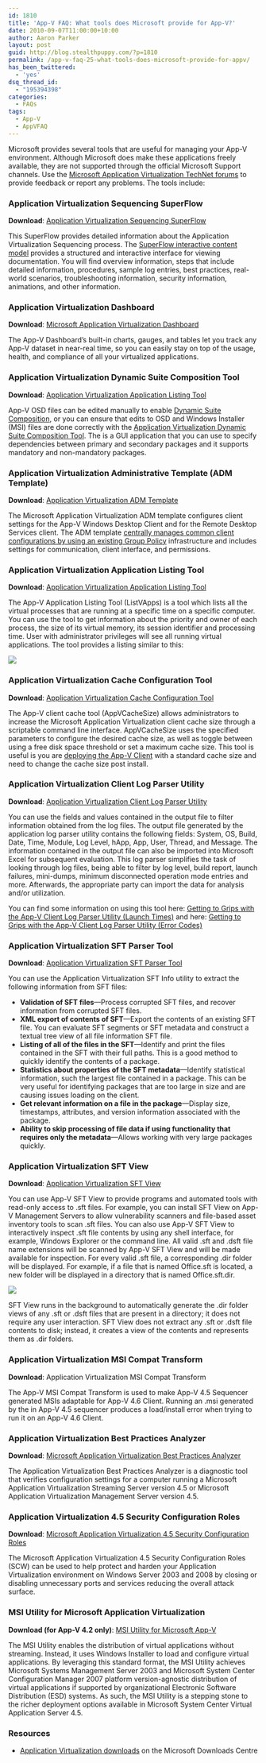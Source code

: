 ```yaml
---
id: 1810
title: 'App-V FAQ: What tools does Microsoft provide for App-V?'
date: 2010-09-07T11:00:00+10:00
author: Aaron Parker
layout: post
guid: http://blog.stealthpuppy.com/?p=1810
permalink: /app-v-faq-25-what-tools-does-microsoft-provide-for-appv/
has_been_twittered:
  - 'yes'
dsq_thread_id:
  - "195394398"
categories:
  - FAQs
tags:
  - App-V
  - AppVFAQ
---
```

<img style="margin: 0px 0px 5px 10px; display: inline;" src="https://stealthpuppy.com/media/2010/06/AppVFAQLogo.png" alt="" align="right" />Microsoft provides several tools that are useful for managing your App-V environment. Although Microsoft does make these applications freely available, they are not supported through the official Microsoft Support channels. Use the [Microsoft Application Virtualization TechNet forums](http://social.technet.microsoft.com/Forums/en-gb/category/appvirtualization) to provide feedback or report any problems. The tools include:

### Application Virtualization Sequencing SuperFlow

**Download**: [Application Virtualization Sequencing SuperFlow](http://www.microsoft.com/downloads/details.aspx?displaylang=en&FamilyID=8c4dfab6-7ef5-4188-a531-346cf9bfe7bf)

This SuperFlow provides detailed information about the Application Virtualization Sequencing process. The [SuperFlow interactive content model](http://www.microsoft.com/downloads/en/results.aspx?pocId=&freetext=superflow&DisplayLang=en) provides a structured and interactive interface for viewing documentation. You will find overview information, steps that include detailed information, procedures, sample log entries, best practices, real-world scenarios, troubleshooting information, security information, animations, and other information.

### Application Virtualization Dashboard

**Download**: [Microsoft Application Virtualization Dashboard](http://www.microsoft.com/downloads/details.aspx?displaylang=en&FamilyID=45a90ae8-6d09-4f9a-947b-a2d7fc80ba48)

The App-V Dashboard’s built-in charts, gauges, and tables let you track any App-V dataset in near-real time, so you can easily stay on top of the usage, health, and compliance of all your virtualized applications.

### Application Virtualization Dynamic Suite Composition Tool

**Download**: [Application Virtualization Application Listing Tool](http://www.microsoft.com/downloads/details.aspx?displaylang=en&FamilyID=daa898df-455f-438a-aa2a-421f05894098)

App-V OSD files can be edited manually to enable [Dynamic Suite Composition](http://technet.microsoft.com/en-us/library/cc843662.aspx), or you can ensure that edits to OSD and Windows Installer (MSI) files are done correctly with the [Application Virtualization Dynamic Suite Composition Tool](http://www.microsoft.com/downloads/details.aspx?displaylang=en&FamilyID=daa898df-455f-438a-aa2a-421f05894098). The is a GUI application that you can use to specify dependencies between primary and secondary packages and it supports mandatory and non-mandatory packages.

### Application Virtualization Administrative Template (ADM Template)

**Download**: [Application Virtualization ADM Template](http://www.microsoft.com/downloads/details.aspx?displaylang=en&FamilyID=67cdf9d2-7e8e-4d76-a552-fd82dbbff9bc)

The Microsoft Application Virtualization ADM template configures client settings for the App-V Windows Desktop Client and for the Remote Desktop Services client. The ADM template [centrally manages common client configurations by using an existing Group Policy](https://stealthpuppy.com/deployment/app-v-faq-14-can-i-configure-the-app-v-client-via-group-policy) infrastructure and includes settings for communication, client interface, and permissions.

### Application Virtualization Application Listing Tool

**Download**: [Application Virtualization Application Listing Tool](http://www.microsoft.com/downloads/details.aspx?displaylang=en&FamilyID=5da48313-cf6d-445d-af97-594f194ac759)

The App-V Application Listing Tool (ListVApps) is a tool which lists all the virtual processes that are running at a specific time on a specific computer. You can use the tool to get information about the priority and owner of each process, the size of its virtual memory, its session identifier and processing time. User with administrator privileges will see all running virtual applications. The tool provides a listing similar to this:

![](https://stealthpuppy.com/media/2010/02/ListApps.png) 

### Application Virtualization Cache Configuration Tool

**Download**: [Application Virtualization Cache Configuration Tool](http://www.microsoft.com/downloads/details.aspx?displaylang=en&FamilyID=5e7089fa-c6ab-4150-8562-3b5bc14cd881)

The App-V client cache tool (AppVCacheSize) allows administrators to increase the Microsoft Application Virtualization client cache size through a scriptable command line interface. AppVCacheSize uses the specified parameters to configure the desired cache size, as well as toggle between using a free disk space threshold or set a maximum cache size. This tool is useful is you are [deploying the App-V Client](https://stealthpuppy.com/deployment/app-v-faq-12-how-do-i-create-a-silent-installation-for-the-app-v-client) with a standard cache size and need to change the cache size post install.

### Application Virtualization Client Log Parser Utility

**Download**: [Application Virtualization Client Log Parser Utility](http://www.microsoft.com/downloads/details.aspx?displaylang=en&FamilyID=72876c60-3a87-4705-b722-f73eb56219bf)

You can use the fields and values contained in the output file to filter information obtained from the log files. The output file generated by the application log parser utility contains the following fields: System, OS, Build, Date, Time, Module, Log Level, hApp, App, User, Thread, and Message. The information contained in the output file can also be imported into Microsoft Excel for subsequent evaluation. This log parser simplifies the task of looking through log files, being able to filter by log level, build report, launch failures, mini-dumps, minimum disconnected operation mode entries and more. Afterwards, the appropriate party can import the data for analysis and/or utilization.

You can find some information on using this tool here: [Getting to Grips with the App-V Client Log Parser Utility (Launch Times)](http://blogs.technet.com/virtualworld/archive/2009/04/20/getting-to-grips-with-the-app-v-client-log-parser-utility-launch-times.aspx) and here: [Getting to Grips with the App-V Client Log Parser Utility (Error Codes)](http://blogs.technet.com/virtualworld/archive/2009/04/20/getting-to-grips-with-the-app-v-client-log-parser-utility-error-codes.aspx)

### Application Virtualization SFT Parser Tool

**Download**: [Application Virtualization SFT Parser Tool](http://www.microsoft.com/downloads/details.aspx?displaylang=en&FamilyID=e5a7db27-304b-4cd1-9c80-7ba5fdaea97f)

You can use the Application Virtualization SFT Info utility to extract the following information from SFT files:

  * **Validation of SFT files**—Process corrupted SFT files, and recover information from corrupted SFT files.
  * **XML export of contents of SFT**—Export the contents of an existing SFT file. You can evaluate SFT segments or SFT metadata and construct a textual tree view of all file information SFT file.
  * **Listing of all of the files in the SFT**—Identify and print the files contained in the SFT with their full paths. This is a good method to quickly identify the contents of a package.
  * **Statistics about properties of the SFT metadata**—Identify statistical information, such the largest file contained in a package. This can be very useful for identifying packages that are too large in size and are causing issues loading on the client.
  * **Get relevant information on a file in the package**—Display size, timestamps, attributes, and version information associated with the package.
  * **Ability to skip processing of file data if using functionality that requires only the metadata**—Allows working with very large packages quickly.

### Application Virtualization SFT View

**Download**: [Application Virtualization SFT View](http://www.microsoft.com/downloads/details.aspx?displaylang=en&FamilyID=26d8bfe3-02dd-4073-95f8-594bbb12933a)

You can use App-V SFT View to provide programs and automated tools with read-only access to .sft files. For example, you can install SFT View on App-V Management Servers to allow vulnerability scanners and file-based asset inventory tools to scan .sft files. You can also use App-V SFT View to interactively inspect .sft file contents by using any shell interface, for example, Windows Explorer or the command line. All valid .sft and .dsft file name extensions will be scanned by App-V SFT View and will be made available for inspection. For every valid .sft file, a corresponding .dir folder will be displayed. For example, if a file that is named Office.sft is located, a new folder will be displayed in a directory that is named Office.sft.dir.

![](https://stealthpuppy.com/media/2010/02/SFTDir_thumb.png) 

SFT View runs in the background to automatically generate the .dir folder views of any .sft or .dsft files that are present in a directory; it does not require any user interaction. SFT View does not extract any .sft or .dsft file contents to disk; instead, it creates a view of the contents and represents them as .dir folders.

### Application Virtualization MSI Compat Transform

**Download**: Application Virtualization MSI Compat Transform

The App-V MSI Compat Transform is used to make App-V 4.5 Sequencer generated MSIs adaptable for App-V 4.6 Client. Running an .msi generated by the in App-V 4.5 sequencer produces a load/install error when trying to run it on an App-V 4.6 Client.

### Application Virtualization Best Practices Analyzer

**Download**: [Microsoft Application Virtualization Best Practices Analyzer](http://www.microsoft.com/downloads/details.aspx?displaylang=en&FamilyID=1a091960-1c9f-4bfc-9247-284e83c07d02)

The Application Virtualization Best Practices Analyzer is a diagnostic tool that verifies configuration settings for a computer running a Microsoft Application Virtualization Streaming Server version 4.5 or Microsoft Application Virtualization Management Server version 4.5.

### Application Virtualization 4.5 Security Configuration Roles

**Download**: [Microsoft Application Virtualization 4.5 Security Configuration Roles](http://www.microsoft.com/downloads/details.aspx?displaylang=en&FamilyID=63d33346-b864-4284-8c5f-dce80c451e83)

The Microsoft Application Virtualization 4.5 Security Configuration Roles (SCW) can be used to help protect and harden your Application Virtualization environment on Windows Server 2003 and 2008 by closing or disabling unnecessary ports and services reducing the overall attack surface.

### MSI Utility for Microsoft Application Virtualization

**Download (for App-V 4.2 only)**: [MSI Utility for Microsoft App-V](http://www.microsoft.com/downloads/details.aspx?displaylang=en&FamilyID=37a9e590-4f55-44ac-93e1-36eb63a09240)

The MSI Utility enables the distribution of virtual applications without streaming. Instead, it uses Windows Installer to load and configure virtual applications. By leveraging this standard format, the MSI Utility achieves Microsoft Systems Management Server 2003 and Microsoft System Center Configuration Manager 2007 platform version-agnostic distribution of virtual applications if supported by organizational Electronic Software Distribution (ESD) systems. As such, the MSI Utility is a stepping stone to the richer deployment options available in Microsoft System Center Virtual Application Server 4.5.

### Resources

  * [Application Virtualization downloads](http://www.microsoft.com/downloads/en/results.aspx?freetext=%22application+virtualization%22&displaylang=en&stype=s_basic) on the Microsoft Downloads Centre
